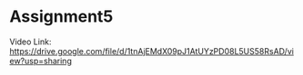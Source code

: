 # Assignment5

Video Link:
https://drive.google.com/file/d/1tnAjEMdX09pJ1AtUYzPD08L5US58RsAD/view?usp=sharing
